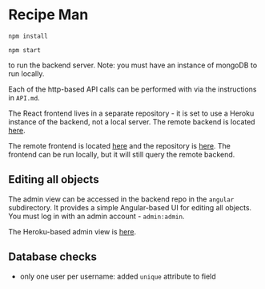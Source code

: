 # Recipe Man

`npm install`

`npm start`

to run the backend server. Note: you must have an instance of mongoDB to run locally.

Each of the http-based API calls can be performed with via the instructions in `API.md`.

The React frontend lives in a separate repository - it is set to use a Heroku instance of the backend, not a local server.
The remote backend is located [here](recipe-man-db.herokuapp.com).

The remote frontend is located [here](recipe-man-frontend.herokuapp.com) and the repository is [here](https://github.com/trentduffy/recipe-man-frontend). The frontend can be run locally, but it will still query the remote backend.

## Editing all objects
The admin view can be accessed in the backend repo in the `angular` subdirectory. It provides a simple Angular-based UI for editing all objects. You must log in with an admin account - `admin:admin`.

The Heroku-based admin view is [here](https://recipe-man-db.herokuapp.com/angular/#!/).

## Database checks
* only one user per username: added `unique` attribute to field

